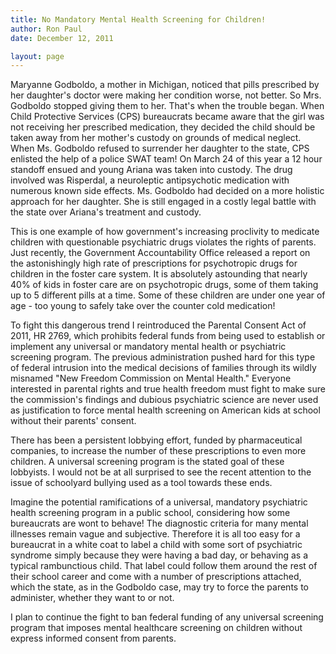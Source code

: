 ```yaml
---
title: No Mandatory Mental Health Screening for Children!
author: Ron Paul
date: December 12, 2011

layout: page
---
```


Maryanne Godboldo, a mother in Michigan, noticed that pills prescribed
by her daughter's doctor were making her condition worse, not better.
So Mrs. Godboldo stopped giving them to her. That's when the trouble
began. When Child Protective Services (CPS) bureaucrats became aware
that the girl was not receiving her prescribed medication, they decided
the child should be taken away from her mother's custody on grounds of
medical neglect. When Ms. Godboldo refused to surrender her daughter to
the state, CPS enlisted the help of a police SWAT team! On March 24 of
this year a 12 hour standoff ensued and young Ariana was taken into
custody. The drug involved was Risperdal, a neuroleptic antipsychotic
medication with numerous known side effects. Ms. Godboldo had decided
on a more holistic approach for her daughter. She is still engaged in a
costly legal battle with the state over Ariana's treatment and custody.

This is one example of how government's increasing proclivity to
medicate children with questionable psychiatric drugs violates the
rights of parents. Just recently, the Government Accountability Office
released a report on the astonishingly high rate of prescriptions for
psychotropic drugs for children in the foster care system. It is
absolutely astounding that nearly 40% of kids in foster care are on
psychotropic drugs, some of them taking up to 5 different pills at a
time. Some of these children are under one year of age - too young to
safely take over the counter cold medication!

To fight this dangerous trend I reintroduced the Parental Consent Act
of 2011, HR 2769, which prohibits federal funds from being used to
establish or implement any universal or mandatory mental health or
psychiatric screening program. The previous administration pushed hard
for this type of federal intrusion into the medical decisions of
families through its wildly misnamed "New Freedom Commission on Mental
Health." Everyone interested in parental rights and true health freedom
must fight to make sure the commission's findings and dubious
psychiatric science are never used as justification to force mental
health screening on American kids at school without their parents'
consent.

There has been a persistent lobbying effort, funded by pharmaceutical
companies, to increase the number of these prescriptions to even more
children. A universal screening program is the stated goal of these
lobbyists. I would not be at all surprised to see the recent attention
to the issue of schoolyard bullying used as a tool towards these ends.

Imagine the potential ramifications of a universal, mandatory
psychiatric health screening program in a public school, considering
how some bureaucrats are wont to behave! The diagnostic criteria for
many mental illnesses remain vague and subjective. Therefore it is all
too easy for a bureaucrat in a white coat to label a child with some
sort of psychiatric syndrome simply because they were having a bad day,
or behaving as a typical rambunctious child. That label could follow
them around the rest of their school career and come with a number of
prescriptions attached, which the state, as in the Godboldo case, may
try to force the parents to administer, whether they want to or not.

I plan to continue the fight to ban federal funding of any universal
screening program that imposes mental healthcare screening on children
without express informed consent from parents.
